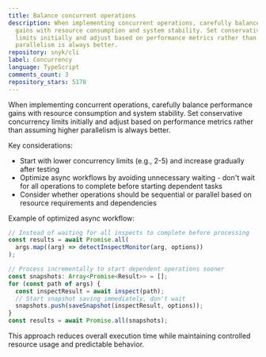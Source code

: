 ```yaml
---
title: Balance concurrent operations
description: When implementing concurrent operations, carefully balance performance
  gains with resource consumption and system stability. Set conservative concurrency
  limits initially and adjust based on performance metrics rather than assuming higher
  parallelism is always better.
repository: snyk/cli
label: Concurrency
language: TypeScript
comments_count: 3
repository_stars: 5178
---
```


When implementing concurrent operations, carefully balance performance gains with resource consumption and system stability. Set conservative concurrency limits initially and adjust based on performance metrics rather than assuming higher parallelism is always better.

Key considerations:
- Start with lower concurrency limits (e.g., 2-5) and increase gradually after testing
- Optimize async workflows by avoiding unnecessary waiting - don't wait for all operations to complete before starting dependent tasks
- Consider whether operations should be sequential or parallel based on resource requirements and dependencies

Example of optimized async workflow:
```typescript
// Instead of waiting for all inspects to complete before processing
const results = await Promise.all(
  args.map((arg) => detectInspectMonitor(arg, options))
);

// Process incrementally to start dependent operations sooner
const snapshots: Array<Promise<Result>> = [];
for (const path of args) {
  const inspectResult = await inspect(path);
  // Start snapshot saving immediately, don't wait
  snapshots.push(saveSnapshot(inspectResult, options));
}
const results = await Promise.all(snapshots);
```

This approach reduces overall execution time while maintaining controlled resource usage and predictable behavior.